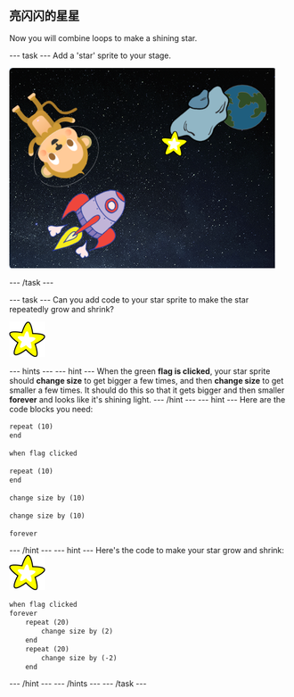 ## 亮闪闪的星星

Now you will combine loops to make a shining star.

\--- task \--- Add a 'star' sprite to your stage.

![Adding a star sprite](images/space-star-sprite.png)

\--- /task \---

\--- task \--- Can you add code to your star sprite to make the star repeatedly grow and shrink?

![Testing a shining star](images/sprite-star.png)

\--- hints \--- \--- hint \--- When the green **flag is clicked**, your star sprite should **change size** to get bigger a few times, and then **change size** to get smaller a few times. It should do this so that it gets bigger and then smaller **forever** and looks like it's shining light. \--- /hint \--- \--- hint \--- Here are the code blocks you need:

```blocks3
repeat (10)
end

when flag clicked

repeat (10)
end

change size by (10)

change size by (10)

forever
```

\--- /hint \--- \--- hint \--- Here's the code to make your star grow and shrink: ![Star sprite](images/sprite-star.png)

```blocks3
when flag clicked
forever
    repeat (20)
        change size by (2)
    end
    repeat (20)
        change size by (-2)
    end

```

\--- /hint \--- \--- /hints \--- \--- /task \---